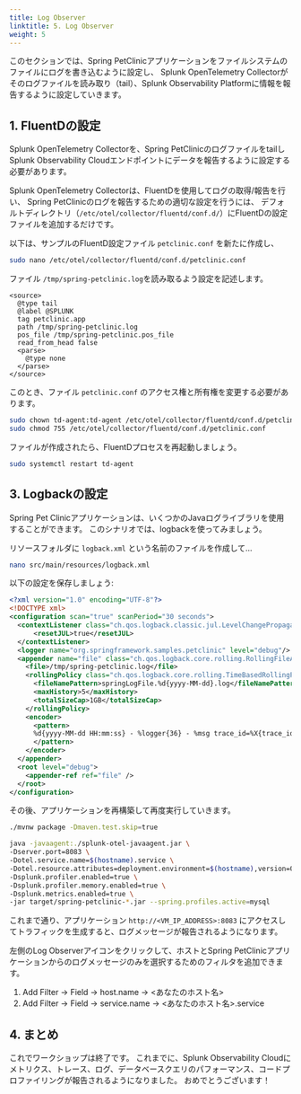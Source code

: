 ```yaml
---
title: Log Observer
linktitle: 5. Log Observer
weight: 5
---
```


このセクションでは、Spring PetClinicアプリケーションをファイルシステムのファイルにログを書き込むように設定し、
Splunk OpenTelemetry Collectorがそのログファイルを読み取り（tail）、Splunk Observability Platformに情報を報告するように設定していきます。

## 1. FluentDの設定

Splunk OpenTelemetry Collectorを、Spring PetClinicのログファイルをtailし
Splunk Observability Cloudエンドポイントにデータを報告するように設定する必要があります。

Splunk OpenTelemetry Collectorは、FluentDを使用してログの取得/報告を行い、
Spring PetClinicのログを報告するための適切な設定を行うには、
デフォルトディレクトリ（`/etc/otel/collector/fluentd/conf.d/`）にFluentDの設定ファイルを追加するだけです。

以下は、サンプルのFluentD設定ファイル `petclinic.conf` を新たに作成し、

```bash
sudo nano /etc/otel/collector/fluentd/conf.d/petclinic.conf
```


ファイル `/tmp/spring-petclinic.log`を読み取るよう設定を記述します。

```
<source>
  @type tail
  @label @SPLUNK
  tag petclinic.app
  path /tmp/spring-petclinic.log
  pos_file /tmp/spring-petclinic.pos_file
  read_from_head false
  <parse>
    @type none
  </parse>
</source>
```


このとき、ファイル `petclinic.conf` のアクセス権と所有権を変更する必要があります。

```bash
sudo chown td-agent:td-agent /etc/otel/collector/fluentd/conf.d/petclinic.conf
sudo chmod 755 /etc/otel/collector/fluentd/conf.d/petclinic.conf
```

ファイルが作成されたら、FluentDプロセスを再起動しましょう。

```bash
sudo systemctl restart td-agent
```


## 3. Logbackの設定

Spring Pet Clinicアプリケーションは、いくつかのJavaログライブラリを使用することができます。
このシナリオでは、logbackを使ってみましょう。

リソースフォルダに `logback.xml` という名前のファイルを作成して…

```bash
nano src/main/resources/logback.xml
```


以下の設定を保存しましょう:

```xml
<?xml version="1.0" encoding="UTF-8"?>
<!DOCTYPE xml>
<configuration scan="true" scanPeriod="30 seconds">
  <contextListener class="ch.qos.logback.classic.jul.LevelChangePropagator">
      <resetJUL>true</resetJUL>
  </contextListener>
  <logger name="org.springframework.samples.petclinic" level="debug"/>
  <appender name="file" class="ch.qos.logback.core.rolling.RollingFileAppender">
    <file>/tmp/spring-petclinic.log</file>
    <rollingPolicy class="ch.qos.logback.core.rolling.TimeBasedRollingPolicy">
      <fileNamePattern>springLogFile.%d{yyyy-MM-dd}.log</fileNamePattern>
      <maxHistory>5</maxHistory>
      <totalSizeCap>1GB</totalSizeCap>
    </rollingPolicy>
    <encoder>
      <pattern>
      %d{yyyy-MM-dd HH:mm:ss} - %logger{36} - %msg trace_id=%X{trace_id} span_id=%X{span_id} trace_flags=%X{trace_flags} service.name=%property{otel.resource.service.name}, deployment.environment=%property{otel.resource.deployment.environment} %n
      </pattern>
    </encoder>
  </appender>
  <root level="debug">
    <appender-ref ref="file" />
  </root>
</configuration>
```

その後、アプリケーションを再構築して再度実行していきます。


```bash
./mvnw package -Dmaven.test.skip=true
```

```bash
java -javaagent:./splunk-otel-javaagent.jar \
-Dserver.port=8083 \
-Dotel.service.name=$(hostname).service \
-Dotel.resource.attributes=deployment.environment=$(hostname),version=0.317 \
-Dsplunk.profiler.enabled=true \
-Dsplunk.profiler.memory.enabled=true \
-Dsplunk.metrics.enabled=true \
-jar target/spring-petclinic-*.jar --spring.profiles.active=mysql
```


これまで通り、アプリケーション `http://<VM_IP_ADDRESS>:8083`  にアクセスしてトラフィックを生成すると、ログメッセージが報告されるようになります。

左側のLog Observerアイコンをクリックして、ホストとSpring PetClinicアプリケーションからのログメッセージのみを選択するためのフィルタを追加できます。

1. Add Filter → Field → host.name → <あなたのホスト名>
2. Add Filter → Field → service.name → <あなたのホスト名>.service


## 4. まとめ

これでワークショップは終了です。
これまでに、Splunk Observability Cloudにメトリクス、トレース、ログ、データベースクエリのパフォーマンス、コードプロファイリングが報告されるようになりました。
おめでとうございます！
